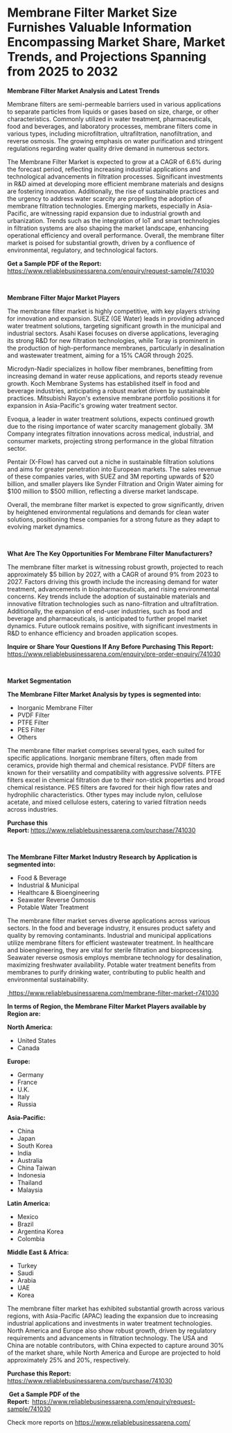 <p><h1>Membrane Filter Market Size Furnishes Valuable Information Encompassing Market Share, Market Trends, and Projections Spanning from 2025 to 2032</h1></p><p><strong>Membrane Filter Market Analysis and Latest Trends</strong></p>
<p><p>Membrane filters are semi-permeable barriers used in various applications to separate particles from liquids or gases based on size, charge, or other characteristics. Commonly utilized in water treatment, pharmaceuticals, food and beverages, and laboratory processes, membrane filters come in various types, including microfiltration, ultrafiltration, nanofiltration, and reverse osmosis. The growing emphasis on water purification and stringent regulations regarding water quality drive demand in numerous sectors.</p><p>The Membrane Filter Market is expected to grow at a CAGR of 6.6% during the forecast period, reflecting increasing industrial applications and technological advancements in filtration processes. Significant investments in R&D aimed at developing more efficient membrane materials and designs are fostering innovation. Additionally, the rise of sustainable practices and the urgency to address water scarcity are propelling the adoption of membrane filtration technologies. Emerging markets, especially in Asia-Pacific, are witnessing rapid expansion due to industrial growth and urbanization. Trends such as the integration of IoT and smart technologies in filtration systems are also shaping the market landscape, enhancing operational efficiency and overall performance. Overall, the membrane filter market is poised for substantial growth, driven by a confluence of environmental, regulatory, and technological factors.</p></p>
<p><strong>Get a Sample PDF of the Report:&nbsp;</strong> <a href="https://www.reliablebusinessarena.com/enquiry/request-sample/741030?utm_campaign=2137&utm_medium=2&utm_source=Github&utm_content=ia&utm_term=23032025&utm_id=membrane-filter">https://www.reliablebusinessarena.com/enquiry/request-sample/741030</a></p>
<p>&nbsp;</p>
<p><strong>Membrane Filter Major Market Players</strong></p>
<p><p>The membrane filter market is highly competitive, with key players striving for innovation and expansion. SUEZ (GE Water) leads in providing advanced water treatment solutions, targeting significant growth in the municipal and industrial sectors. Asahi Kasei focuses on diverse applications, leveraging its strong R&D for new filtration technologies, while Toray is prominent in the production of high-performance membranes, particularly in desalination and wastewater treatment, aiming for a 15% CAGR through 2025.</p><p>Microdyn-Nadir specializes in hollow fiber membranes, benefitting from increasing demand in water reuse applications, and reports steady revenue growth. Koch Membrane Systems has established itself in food and beverage industries, anticipating a robust market driven by sustainable practices. Mitsubishi Rayon's extensive membrane portfolio positions it for expansion in Asia-Pacific's growing water treatment sector.</p><p>Evoqua, a leader in water treatment solutions, expects continued growth due to the rising importance of water scarcity management globally. 3M Company integrates filtration innovations across medical, industrial, and consumer markets, projecting strong performance in the global filtration sector.</p><p>Pentair (X-Flow) has carved out a niche in sustainable filtration solutions and aims for greater penetration into European markets. The sales revenue of these companies varies, with SUEZ and 3M reporting upwards of $20 billion, and smaller players like Synder Filtration and Origin Water aiming for $100 million to $500 million, reflecting a diverse market landscape.</p><p>Overall, the membrane filter market is expected to grow significantly, driven by heightened environmental regulations and demands for clean water solutions, positioning these companies for a strong future as they adapt to evolving market dynamics.</p></p>
<p>&nbsp;</p>
<p><strong>What Are The Key Opportunities For Membrane Filter Manufacturers?</strong></p>
<p><p>The membrane filter market is witnessing robust growth, projected to reach approximately $5 billion by 2027, with a CAGR of around 9% from 2023 to 2027. Factors driving this growth include the increasing demand for water treatment, advancements in biopharmaceuticals, and rising environmental concerns. Key trends include the adoption of sustainable materials and innovative filtration technologies such as nano-filtration and ultrafiltration. Additionally, the expansion of end-user industries, such as food and beverage and pharmaceuticals, is anticipated to further propel market dynamics. Future outlook remains positive, with significant investments in R&D to enhance efficiency and broaden application scopes.</p></p>
<p><strong>Inquire or Share Your Questions If Any Before Purchasing This Report:</strong> <a href="https://www.reliablebusinessarena.com/enquiry/pre-order-enquiry/741030?utm_campaign=2137&utm_medium=2&utm_source=Github&utm_content=ia&utm_term=23032025&utm_id=membrane-filter">https://www.reliablebusinessarena.com/enquiry/pre-order-enquiry/741030</a></p>
<p>&nbsp;</p>
<p><strong>Market Segmentation</strong></p>
<p><strong>The Membrane Filter Market Analysis by types is segmented into:</strong></p>
<p><ul><li>Inorganic Membrane Filter</li><li>PVDF Filter</li><li>PTFE Filter</li><li>PES Filter</li><li>Others</li></ul></p>
<p><p>The membrane filter market comprises several types, each suited for specific applications. Inorganic membrane filters, often made from ceramics, provide high thermal and chemical resistance. PVDF filters are known for their versatility and compatibility with aggressive solvents. PTFE filters excel in chemical filtration due to their non-stick properties and broad chemical resistance. PES filters are favored for their high flow rates and hydrophilic characteristics. Other types may include nylon, cellulose acetate, and mixed cellulose esters, catering to varied filtration needs across industries.</p></p>
<p><strong>Purchase this Report:&nbsp;</strong><a href="https://www.reliablebusinessarena.com/purchase/741030?utm_campaign=2137&utm_medium=2&utm_source=Github&utm_content=ia&utm_term=23032025&utm_id=membrane-filter">https://www.reliablebusinessarena.com/purchase/741030</a></p>
<p>&nbsp;</p>
<p><strong>The Membrane Filter Market Industry Research by Application is segmented into:</strong></p>
<p><ul><li>Food & Beverage</li><li>Industrial & Municipal</li><li>Healthcare & Bioengineering</li><li>Seawater Reverse Osmosis</li><li>Potable Water Treatment</li></ul></p>
<p><p>The membrane filter market serves diverse applications across various sectors. In the food and beverage industry, it ensures product safety and quality by removing contaminants. Industrial and municipal applications utilize membrane filters for efficient wastewater treatment. In healthcare and bioengineering, they are vital for sterile filtration and bioprocessing. Seawater reverse osmosis employs membrane technology for desalination, maximizing freshwater availability. Potable water treatment benefits from membranes to purify drinking water, contributing to public health and environmental sustainability.</p></p>
<p><a href="https://www.reliablebusinessarena.com/membrane-filter-market-r741030?utm_campaign=2137&utm_medium=2&utm_source=Github&utm_content=ia&utm_term=23032025&utm_id=membrane-filter">&nbsp;https://www.reliablebusinessarena.com/membrane-filter-market-r741030</a></p>
<p><strong>In terms of Region, the Membrane Filter Market Players available by Region are:</strong></p>
<p>
    <p> <strong> North America: </strong>
        <ul>
            <li>United States</li>
            <li>Canada</li>
        </ul>
        </p> 
    <p> <strong> Europe: </strong>
        <ul>
            <li>Germany</li>
            <li>France</li>
            <li>U.K.</li>
            <li>Italy</li>
            <li>Russia</li>
        </ul>
        </p> 
    <p> <strong> Asia-Pacific: </strong>
        <ul>
            <li>China</li>
            <li>Japan</li>
            <li>South Korea</li>
            <li>India</li>
            <li>Australia</li>
            <li>China Taiwan</li>
            <li>Indonesia</li>
            <li>Thailand</li>
            <li>Malaysia</li>
        </ul>
        </p> 
    <p> <strong> Latin America: </strong>
        <ul>
            <li>Mexico</li>
            <li>Brazil</li>
            <li>Argentina Korea</li>
            <li>Colombia</li>
        </ul>
        </p> 
    <p> <strong> Middle East & Africa: </strong>
        <ul>
            <li>Turkey</li>
            <li>Saudi</li>
            <li>Arabia</li>
            <li>UAE</li>
            <li>Korea</li>
        </ul>
    </p>
    </p>
<p><p>The membrane filter market has exhibited substantial growth across various regions, with Asia-Pacific (APAC) leading the expansion due to increasing industrial applications and investments in water treatment technologies. North America and Europe also show robust growth, driven by regulatory requirements and advancements in filtration technology. The USA and China are notable contributors, with China expected to capture around 30% of the market share, while North America and Europe are projected to hold approximately 25% and 20%, respectively.</p></p>
<p><strong>Purchase this Report: </strong><a href="https://www.reliablebusinessarena.com/purchase/741030?utm_campaign=2137&utm_medium=2&utm_source=Github&utm_content=ia&utm_term=23032025&utm_id=membrane-filter">https://www.reliablebusinessarena.com/purchase/741030</a></p>
<p>&nbsp;<strong>Get a Sample PDF of the Report:&nbsp;&nbsp;</strong><a href="https://www.reliablebusinessarena.com/enquiry/request-sample/741030?utm_campaign=2137&utm_medium=2&utm_source=Github&utm_content=ia&utm_term=23032025&utm_id=membrane-filter">https://www.reliablebusinessarena.com/enquiry/request-sample/741030</a></p>
<p><strong></strong></p>
<p>Check more reports on <a href="https://www.reliablebusinessarena.com/?utm_campaign=2137&utm_medium=2&utm_source=Github&utm_content=ia&utm_term=23032025&utm_id=membrane-filter">https://www.reliablebusinessarena.com/</a></p>